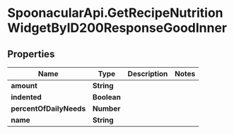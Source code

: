 # SpoonacularApi.GetRecipeNutritionWidgetByID200ResponseGoodInner

## Properties

Name | Type | Description | Notes
------------ | ------------- | ------------- | -------------
**amount** | **String** |  | 
**indented** | **Boolean** |  | 
**percentOfDailyNeeds** | **Number** |  | 
**name** | **String** |  | 


